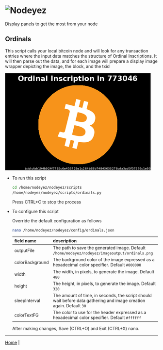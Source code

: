 # ![Nodeyez](../images/nodeyez.svg)
Display panels to get the most from your node

## Ordinals

This script calls your local bitcoin node and will look for any transaction entries
where the input data matches the structure of Ordinal Inscriptions.  It will then 
parse out the data, and for each image will prepare a display image wrapper depicting
the image, the block, and the txid

![sample ordinal display](../images/ordinals.png)

* To run this script

   ```sh
   cd /home/nodeyez/nodeyez/scripts
   /home/nodeyez/nodeyez/scripts/ordinals.py
   ```

   Press CTRL+C to stop the process

* To configure this script

   Override the default configuration as follows

   ```sh
   nano /home/nodeyez/nodeyez/config/ordinals.json
   ```

   | field name | description |
   | --- | --- |
   | outputFile | The path to save the generated image. Default `/home/nodeyez/nodeyez/imageoutput/ordinals.png` |
   | colorBackground | The background color of the image expressed as a hexadecimal color specifier. Default `#000000` |
   | width | The width, in pixels, to generate the image. Default `480` |
   | height | The height, in pixels, to generate the image. Default `320` |
   | sleepInterval | The amount of time, in seconds, the script should wait before data gathering and image creation again. Default `30` |
   | colorTextFG | The color to use for the header expressed as a hexadecimal color specifier. Default `#ffffff` |

   After making changes, Save (CTRL+O) and Exit (CTRL+X) nano.


---

[Home](../README.md) | 


